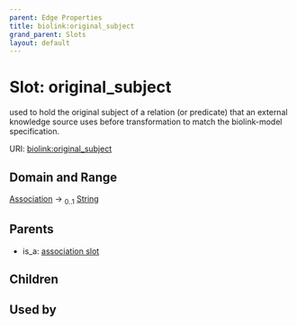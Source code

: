 ```yaml
---
parent: Edge Properties
title: biolink:original_subject
grand_parent: Slots
layout: default
---
```


# Slot: original_subject


used to hold the original subject of a relation (or predicate) that an external knowledge source uses before transformation to match the biolink-model specification.

URI: [biolink:original_subject](https://w3id.org/biolink/vocab/original_subject)

## Domain and Range

[Association](Association.md) ->  <sub>0..1</sub> [String](types/String.md)

## Parents

 *  is_a: [association slot](association_slot.md)

## Children


## Used by

